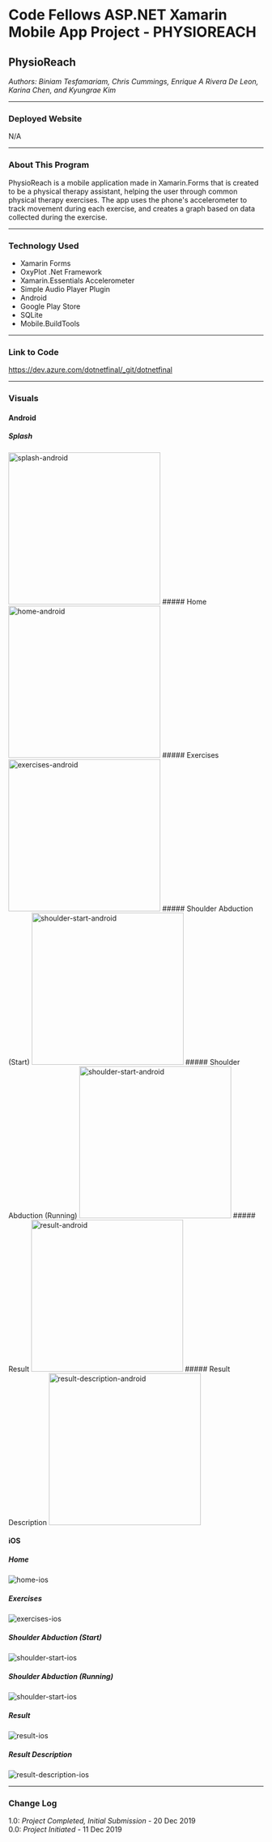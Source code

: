 # Code Fellows ASP.NET Xamarin Mobile App Project - PHYSIOREACH

## PhysioReach
*Authors: Biniam Tesfamariam, Chris Cummings, Enrique A Rivera De Leon, Karina Chen, and Kyungrae Kim*

---

### Deployed Website
N/A

---

### About This Program
PhysioReach is a mobile application made in Xamarin.Forms that is created to be a physical therapy assistant, helping the user
through common physical therapy exercises.  The app uses the phone's accelerometer to track movement during each
exercise, and creates a graph based on data collected during the exercise.

---

### Technology Used
* Xamarin Forms
* OxyPlot .Net Framework
* Xamarin.Essentials Accelerometer
* Simple Audio Player Plugin
* Android
* Google Play Store
* SQLite
* Mobile.BuildTools

---

### Link to Code
https://dev.azure.com/dotnetfinal/_git/dotnetfinal

---

### Visuals
#### Android
##### Splash
<img src="https://github.com/fingerhearts/physio-reach-xamarin/blob/master/assets/splash-android.jpg" alt="splash-android" width="300"/>   
##### Home
<img src="https://github.com/fingerhearts/physio-reach-xamarin/blob/master/assets/home-android.jpg" alt="home-android" width="300"/>  
##### Exercises
<img src="https://github.com/fingerhearts/physio-reach-xamarin/blob/master/assets/exercises-android.jpg" alt="exercises-android" width="300"/>  
##### Shoulder Abduction (Start)
<img src="https://github.com/fingerhearts/physio-reach-xamarin/blob/master/assets/shoulder-start-android.jpg" alt="shoulder-start-android" width="300"/>  
##### Shoulder Abduction (Running)
<img src="https://github.com/fingerhearts/physio-reach-xamarin/blob/master/assets/shoulder-start-android.jpg" alt="shoulder-start-android" width="300"/>  
##### Result
<img src="https://github.com/fingerhearts/physio-reach-xamarin/blob/master/assets/result-android" alt="result-android" width="300"/>  
##### Result Description
<img src="https://github.com/fingerhearts/physio-reach-xamarin/blob/master/assets/result-description-android.jpg" alt="result-description-android" width="300"/>  

#### iOS
##### Home
![home-ios](https://github.com/fingerhearts/physio-reach-xamarin/blob/master/assets/home-ios.PNG)
##### Exercises
![exercises-ios](https://github.com/fingerhearts/physio-reach-xamarin/blob/master/assets/exercises-ios.PNG)
##### Shoulder Abduction (Start)
![shoulder-start-ios](https://github.com/fingerhearts/physio-reach-xamarin/blob/master/assets/shoulder-start-ios.PNG)
##### Shoulder Abduction (Running)
![shoulder-start-ios](https://github.com/fingerhearts/physio-reach-xamarin/blob/master/assets/shoulder-running-ios.PNG)
##### Result
![result-ios](https://github.com/fingerhearts/physio-reach-xamarin/blob/master/assets/result-ios.PNG)
##### Result Description
![result-description-ios](https://github.com/fingerhearts/physio-reach-xamarin/blob/master/assets/result-description-ios.PNG)

---

### Change Log
1.0: *Project Completed, Initial Submission* - 20 Dec 2019  
0.0: *Project Initiated* - 11 Dec 2019  
